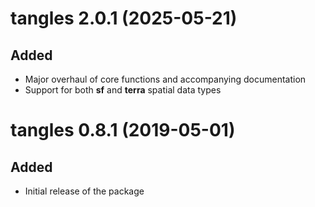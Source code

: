# tangles 2.0.1 (2025-05-21)

## Added
- Major overhaul of core functions and accompanying documentation  
- Support for both **sf** and **terra** spatial data types

# tangles 0.8.1 (2019-05-01)

## Added
- Initial release of the package

